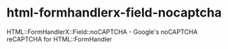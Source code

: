 # html-formhandlerx-field-nocaptcha
HTML::FormHandlerX::Field::noCAPTCHA - Google's noCAPTCHA reCAPTCHA for HTML::FormHandler
